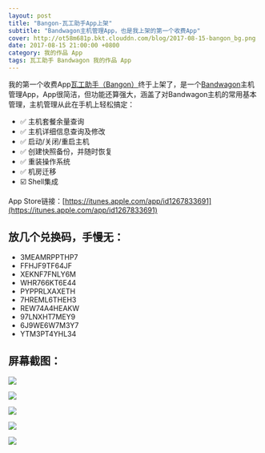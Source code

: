 ```yaml
---
layout: post
title: "Bangon-瓦工助手App上架"
subtitle: "Bandwagon主机管理App，也是我上架的第一个收费App"
cover: http://ot58m681p.bkt.clouddn.com/blog/2017-08-15-bangon_bg.png
date: 2017-08-15 21:00:00 +0800
category: 我的作品 App
tags: 瓦工助手 Bandwagon 我的作品 App
---
```


我的第一个收费App[瓦工助手（Bangon）](https://itunes.apple.com/app/id1267833691)终于上架了，是一个[Bandwagon](https://bwh1.net/aff.php?aff=16921)主机管理App，App很简洁，但功能还算强大，涵盖了对Bandwagon主机的常用基本管理，主机管理从此在手机上轻松搞定：

- ✅  主机套餐余量查询
- ✅  主机详细信息查询及修改
- ✅  启动/关闭/重启主机
- ✅  创建快照备份，并随时恢复
- ✅  重装操作系统
- ✅  机房迁移
- ☑️  Shell集成

App Store链接：[https://itunes.apple.com/app/id1267833691](https://itunes.apple.com/app/id1267833691)

## 放几个兑换码，手慢无：

- 3MEAMRPPTHP7
- FFHJF9TF64JF
- XEKNF7FNLY6M
- WHR766KT6E44
- PYPPRLXAXETH
- 7HREML6THEH3
- REW74A4HEAKW
- 97LNXHT7MEY9
- 6J9WE6W7M3Y7
- YTM3PT4YHL34

## 屏幕截图：

![](https://om4ukr2l3.qnssl.com/bangon/IMG_0675.JPG)

![](https://om4ukr2l3.qnssl.com/bangon/IMG_0678.JPG)

![](https://om4ukr2l3.qnssl.com/bangon/IMG_0679.JPG)

![](https://om4ukr2l3.qnssl.com/bangon/IMG_0681.JPG)

![](https://om4ukr2l3.qnssl.com/bangon/IMG_0687.JPG)



